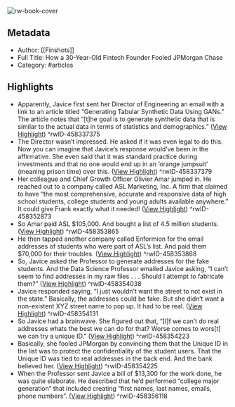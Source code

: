 ![rw-book-cover](https://readwise-assets.s3.amazonaws.com/static/images/article2.74d541386bbf.png)

## Metadata
- Author: [[Finshots]]
- Full Title: How a 30-Year-Old Fintech Founder Fooled JPMorgan Chase
- Category: #articles

## Highlights
- Apparently, Javice first sent her Director of Engineering an email with a link to an article titled “Generating Tabular Synthetic Data Using GANs.” The article notes that “[t]he goal is to generate synthetic data that is similar to the actual data in terms of statistics and demographics.” ([View Highlight](https://read.readwise.io/read/01gpzw5yfd8v3c3evfk68z6109))
^rwID-458337375
- The Director wasn’t impressed. He asked if it was even legal to do this. Now you can imagine that Javice’s response would’ve been in the affirmative. She even said that it was standard practice during investments and that no one would end up in an ‘orange jumpsuit’ (meaning prison time) over this. ([View Highlight](https://read.readwise.io/read/01gpzw64994ay7vyber18sd5nq))
^rwID-458337379
- Her colleague and Chief Growth Officer Olivier Amar jumped in. He reached out to a company called ASL Marketing, Inc. A firm that claimed to have “the most comprehensive, accurate and responsive data of high school students, college students and young adults available anywhere.” It could give Frank exactly what it needed! ([View Highlight](https://read.readwise.io/read/01gpzwzrbh8fnbq17rv69t9nck))
^rwID-458352873
- So Amar paid ASL $105,000. And bought a list of 4.5 million students. ([View Highlight](https://read.readwise.io/read/01gpzx4789zqrc142cn5wme4x1))
^rwID-458353865
- He then tapped another company called Enformion for the email addresses of students who were part of ASL’s list. And paid them $70,000 for their troubles. ([View Highlight](https://read.readwise.io/read/01gpzx493h3t8knmf1m95t5avq))
^rwID-458353868
- So, Javice asked the Professor to generate addresses for the fake students. And the Data Science Professor emailed Javice asking, “I can’t seem to find addresses in my raw files . . . Should I attempt to fabricate them?” ([View Highlight](https://read.readwise.io/read/01gpzx54sc7xh7kfnpwtn80fjj))
^rwID-458354038
- Javice responded saying, “I just wouldn’t want the street to not exist in the state.” Basically, the addresses could be fake. But she didn’t want a non-existent XYZ street name to pop up. It had to be real. ([View Highlight](https://read.readwise.io/read/01gpzx5yjqynfdq1j0j7n2ypcm))
^rwID-458354131
- So Javice had a brainwave. She figured out that, “[I]f we can’t do real addresses whats the best we can do for that? Worse comes to wors[t] we can try a unique ID.” ([View Highlight](https://read.readwise.io/read/01gpzx7sww7ga33dz86grgy51w))
^rwID-458354223
- Basically, she fooled JPMorgan by convincing them that the Unique ID in the list was to protect the confidentiality of the student users. That the Unique ID was tied to real addresses in the back end. And the bank believed her. ([View Highlight](https://read.readwise.io/read/01gpzx7tjyq6yyyb3jjsxr7feh))
^rwID-458354225
- When the Professor sent Javice a bill of $13,300 for the work done, he was quite elaborate. He described that he’d performed “college major generation” that included creating “first names, last names, emails, phone numbers”. ([View Highlight](https://read.readwise.io/read/01gpzxf08hcyegvz6z9xrxw0vt))
^rwID-458356118
